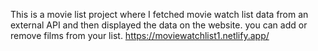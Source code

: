 This is a movie list project where I fetched movie watch list data from an external API and then displayed the data on the website. you can add or remove films from your list.                                                          https://moviewatchlist1.netlify.app/      
 
